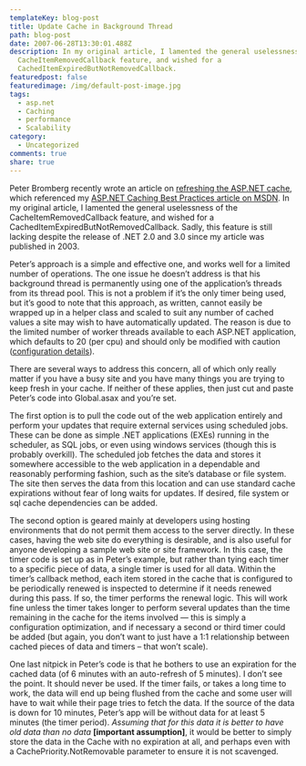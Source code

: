 ```yaml
---
templateKey: blog-post
title: Update Cache in Background Thread
path: blog-post
date: 2007-06-28T13:30:01.488Z
description: In my original article, I lamented the general uselessness of the
  CacheItemRemovedCallback feature, and wished for a
  CachedItemExpiredButNotRemovedCallback.
featuredpost: false
featuredimage: /img/default-post-image.jpg
tags:
  - asp.net
  - Caching
  - performance
  - Scalability
category:
  - Uncategorized
comments: true
share: true
---
```

<!--StartFragment-->

Peter Bromberg recently wrote an article on [refreshing the ASP.NET cache](http://www.eggheadcafe.com/tutorials/aspnet/223319d8-6366-492a-8eae-e3c7a26c88a4/refreshing-aspnet--cache.aspx), which referenced my [ASP.NET Caching Best Practices article on MSDN](http://msdn2.microsoft.com/en-us/library/aa478965.aspx). In my original article, I lamented the general uselessness of the CacheItemRemovedCallback feature, and wished for a CachedItemExpiredButNotRemovedCallback. Sadly, this feature is still lacking despite the release of .NET 2.0 and 3.0 since my article was published in 2003.

Peter’s approach is a simple and effective one, and works well for a limited number of operations. The one issue he doesn’t address is that his background thread is permanently using one of the application’s threads from its thread pool. This is not a problem if it’s the only timer being used, but it’s good to note that this approach, as written, cannot easily be wrapped up in a helper class and scaled to suit any number of cached values a site may wish to have automatically updated. The reason is due to the limited number of worker threads available to each ASP.NET application, which defaults to 20 (per cpu) and should only be modified with caution ([configuration details](http://msdn2.microsoft.com/en-us/library/7w2sway1(vs.71).aspx)).

There are several ways to address this concern, all of which only really matter if you have a busy site and you have many things you are trying to keep fresh in your cache. If neither of these applies, then just cut and paste Peter’s code into Global.asax and you’re set.

The first option is to pull the code out of the web application entirely and perform your updates that require external services using scheduled jobs. These can be done as simple .NET applications (EXEs) running in the scheduler, as SQL jobs, or even using windows services (though this is probably overkill). The scheduled job fetches the data and stores it somewhere accessible to the web application in a dependable and reasonably performing fashion, such as the site’s database or file system. The site then serves the data from this location and can use standard cache expirations without fear of long waits for updates. If desired, file system or sql cache dependencies can be added.

The second option is geared mainly at developers using hosting environments that do not permit them access to the server directly. In these cases, having the web site do everything is desirable, and is also useful for anyone developing a sample web site or site framework. In this case, the timer code is set up as in Peter’s example, but rather than tying each timer to a specific piece of data, a single timer is used for all data. Within the timer’s callback method, each item stored in the cache that is configured to be periodically renewed is inspected to determine if it needs renewed during this pass. If so, the timer performs the renewal logic. This will work fine unless the timer takes longer to perform several updates than the time remaining in the cache for the items involved — this is simply a configuration optimization, and if necessary a second or third timer could be added (but again, you don’t want to just have a 1:1 relationship between cached pieces of data and timers – that won’t scale).

One last nitpick in Peter’s code is that he bothers to use an expiration for the cached data (of 6 minutes with an auto-refresh of 5 minutes). I don’t see the point. It should never be used. If the timer fails, or takes a long time to work, the data will end up being flushed from the cache and some user will have to wait while their page tries to fetch the data. If the source of the data is down for 10 minutes, Peter’s app will be without data for at least 5 minutes (the timer period). *Assuming that for this data it is better to have old data than no data* **\[important assumption]**, it would be better to simply store the data in the Cache with no expiration at all, and perhaps even with a CachePriority.NotRemovable parameter to ensure it is not scavenged.

<!--EndFragment-->